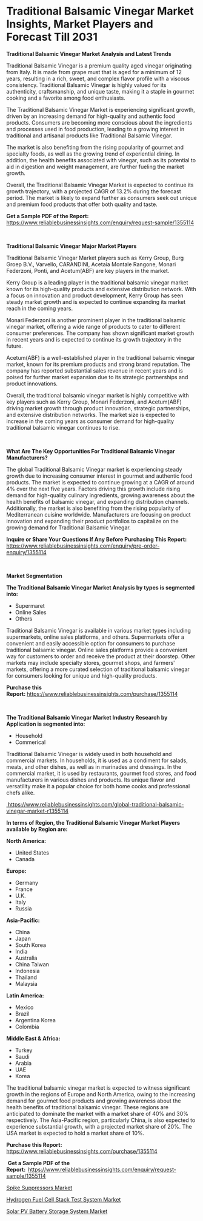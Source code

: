 <p><h1>Traditional Balsamic Vinegar Market Insights, Market Players and Forecast Till 2031</h1></p><p><strong>Traditional Balsamic Vinegar Market Analysis and Latest Trends</strong></p>
<p><p>Traditional Balsamic Vinegar is a premium quality aged vinegar originating from Italy. It is made from grape must that is aged for a minimum of 12 years, resulting in a rich, sweet, and complex flavor profile with a viscous consistency. Traditional Balsamic Vinegar is highly valued for its authenticity, craftsmanship, and unique taste, making it a staple in gourmet cooking and a favorite among food enthusiasts.</p><p>The Traditional Balsamic Vinegar Market is experiencing significant growth, driven by an increasing demand for high-quality and authentic food products. Consumers are becoming more conscious about the ingredients and processes used in food production, leading to a growing interest in traditional and artisanal products like Traditional Balsamic Vinegar.</p><p>The market is also benefiting from the rising popularity of gourmet and specialty foods, as well as the growing trend of experiential dining. In addition, the health benefits associated with vinegar, such as its potential to aid in digestion and weight management, are further fueling the market growth.</p><p>Overall, the Traditional Balsamic Vinegar Market is expected to continue its growth trajectory, with a projected CAGR of 13.2% during the forecast period. The market is likely to expand further as consumers seek out unique and premium food products that offer both quality and taste.</p></p>
<p><strong>Get a Sample PDF of the Report:&nbsp;</strong> <a href="https://www.reliablebusinessinsights.com/enquiry/request-sample/1355114">https://www.reliablebusinessinsights.com/enquiry/request-sample/1355114</a></p>
<p>&nbsp;</p>
<p><strong>Traditional Balsamic Vinegar Major Market Players</strong></p>
<p><p>Traditional Balsamic Vinegar Market players such as Kerry Group, Burg Groep B.V., Varvello, CARANDINI, Acetaia Montale Rangone, Monari Federzoni, Ponti, and Acetum(ABF) are key players in the market.</p><p>Kerry Group is a leading player in the traditional balsamic vinegar market known for its high-quality products and extensive distribution network. With a focus on innovation and product development, Kerry Group has seen steady market growth and is expected to continue expanding its market reach in the coming years.</p><p>Monari Federzoni is another prominent player in the traditional balsamic vinegar market, offering a wide range of products to cater to different consumer preferences. The company has shown significant market growth in recent years and is expected to continue its growth trajectory in the future.</p><p>Acetum(ABF) is a well-established player in the traditional balsamic vinegar market, known for its premium products and strong brand reputation. The company has reported substantial sales revenue in recent years and is poised for further market expansion due to its strategic partnerships and product innovations.</p><p>Overall, the traditional balsamic vinegar market is highly competitive with key players such as Kerry Group, Monari Federzoni, and Acetum(ABF) driving market growth through product innovation, strategic partnerships, and extensive distribution networks. The market size is expected to increase in the coming years as consumer demand for high-quality traditional balsamic vinegar continues to rise.</p></p>
<p>&nbsp;</p>
<p><strong>What Are The Key Opportunities For Traditional Balsamic Vinegar Manufacturers?</strong></p>
<p><p>The global Traditional Balsamic Vinegar market is experiencing steady growth due to increasing consumer interest in gourmet and authentic food products. The market is expected to continue growing at a CAGR of around 4% over the next five years. Factors driving this growth include rising demand for high-quality culinary ingredients, growing awareness about the health benefits of balsamic vinegar, and expanding distribution channels. Additionally, the market is also benefiting from the rising popularity of Mediterranean cuisine worldwide. Manufacturers are focusing on product innovation and expanding their product portfolios to capitalize on the growing demand for Traditional Balsamic Vinegar.</p></p>
<p><strong>Inquire or Share Your Questions If Any Before Purchasing This Report:</strong> <a href="https://www.reliablebusinessinsights.com/enquiry/pre-order-enquiry/1355114">https://www.reliablebusinessinsights.com/enquiry/pre-order-enquiry/1355114</a></p>
<p>&nbsp;</p>
<p><strong>Market Segmentation</strong></p>
<p><strong>The Traditional Balsamic Vinegar Market Analysis by types is segmented into:</strong></p>
<p><ul><li>Supermaret</li><li>Online Sales</li><li>Others</li></ul></p>
<p><p>Traditional Balsamic Vinegar is available in various market types including supermarkets, online sales platforms, and others. Supermarkets offer a convenient and easily accessible option for consumers to purchase traditional balsamic vinegar. Online sales platforms provide a convenient way for customers to order and receive the product at their doorstep. Other markets may include specialty stores, gourmet shops, and farmers' markets, offering a more curated selection of traditional balsamic vinegar for consumers looking for unique and high-quality products.</p></p>
<p><strong>Purchase this Report:&nbsp;</strong><a href="https://www.reliablebusinessinsights.com/purchase/1355114">https://www.reliablebusinessinsights.com/purchase/1355114</a></p>
<p>&nbsp;</p>
<p><strong>The Traditional Balsamic Vinegar Market Industry Research by Application is segmented into:</strong></p>
<p><ul><li>Household</li><li>Commerical</li></ul></p>
<p><p>Traditional Balsamic Vinegar is widely used in both household and commercial markets. In households, it is used as a condiment for salads, meats, and other dishes, as well as in marinades and dressings. In the commercial market, it is used by restaurants, gourmet food stores, and food manufacturers in various dishes and products. Its unique flavor and versatility make it a popular choice for both home cooks and professional chefs alike.</p></p>
<p><a href="https://www.reliablebusinessinsights.com/global-traditional-balsamic-vinegar-market-r1355114">&nbsp;https://www.reliablebusinessinsights.com/global-traditional-balsamic-vinegar-market-r1355114</a></p>
<p><strong>In terms of Region, the Traditional Balsamic Vinegar Market Players available by Region are:</strong></p>
<p>
    <p> <strong> North America: </strong>
        <ul>
            <li>United States</li>
            <li>Canada</li>
        </ul>
        </p> 
    <p> <strong> Europe: </strong>
        <ul>
            <li>Germany</li>
            <li>France</li>
            <li>U.K.</li>
            <li>Italy</li>
            <li>Russia</li>
        </ul>
        </p> 
    <p> <strong> Asia-Pacific: </strong>
        <ul>
            <li>China</li>
            <li>Japan</li>
            <li>South Korea</li>
            <li>India</li>
            <li>Australia</li>
            <li>China Taiwan</li>
            <li>Indonesia</li>
            <li>Thailand</li>
            <li>Malaysia</li>
        </ul>
        </p> 
    <p> <strong> Latin America: </strong>
        <ul>
            <li>Mexico</li>
            <li>Brazil</li>
            <li>Argentina Korea</li>
            <li>Colombia</li>
        </ul>
        </p> 
    <p> <strong> Middle East & Africa: </strong>
        <ul>
            <li>Turkey</li>
            <li>Saudi</li>
            <li>Arabia</li>
            <li>UAE</li>
            <li>Korea</li>
        </ul>
    </p>
    </p>
<p><p>The traditional balsamic vinegar market is expected to witness significant growth in the regions of Europe and North America, owing to the increasing demand for gourmet food products and growing awareness about the health benefits of traditional balsamic vinegar. These regions are anticipated to dominate the market with a market share of 40% and 30% respectively. The Asia-Pacific region, particularly China, is also expected to experience substantial growth, with a projected market share of 20%. The USA market is expected to hold a market share of 10%.</p></p>
<p><strong>Purchase this Report: </strong><a href="https://www.reliablebusinessinsights.com/purchase/1355114">https://www.reliablebusinessinsights.com/purchase/1355114</a></p>
<p>&nbsp;<strong>Get a Sample PDF of the Report:&nbsp;&nbsp;</strong><a href="https://www.reliablebusinessinsights.com/enquiry/request-sample/1355114">https://www.reliablebusinessinsights.com/enquiry/request-sample/1355114</a></p>
<p><strong></strong></p>
<p><p><a href="https://medium.com/@guyskiles48/spike-suppressors-market-growth-outlook-from-2024-to-2031-and-it-is-projecting-at-4-5-7e0588a2c100">Spike Suppressors Market</a></p><p><a href="https://medium.com/@ransomohns/hydrogen-fuel-cell-stack-test-system-market-size-share-analysis-growth-trends-forecast-2024-3ddb1f995563">Hydrogen Fuel Cell Stack Test System Market</a></p><p><a href="https://medium.com/@dellkoepp_34276/an-in-depth-analysis-of-the-global-solar-pv-battery-storage-system-market-scope-and-its-rapid-0b6dcbea29e9">Solar PV Battery Storage System Market</a></p></p>